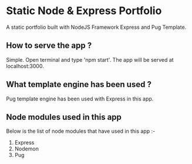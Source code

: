 # Static Node & Express Portfolio

A static portfolio built with NodeJS Framework Express and Pug Template.

## How to serve the app ?

Simple. Open terminal and type 'npm start'. The app will be served at localhost:3000.

## What template engine has been used ?

Pug template engine has been used with Express in this app.

## Node modules used in this app

Below is the list of node modules that have used in this app :-

1. Express
2. Nodemon
3. Pug
